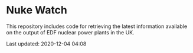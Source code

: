 # Nuke Watch

This repository includes code for retrieving the latest information available on the output of EDF nuclear power plants in the UK.

Last updated: 2020-12-04 04:08